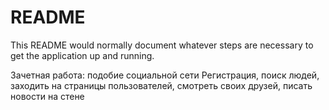 # README

This README would normally document whatever steps are necessary to get the
application up and running.

Зачетная работа: подобие социальной сети 
Регистрация, поиск людей, заходить на страницы пользователей, смотреть своих друзей, писать новости на стене 
